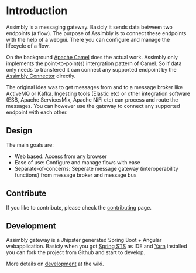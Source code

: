 # Introduction

Assimbly is a messaging gateway. Basicly it sends data between two endpoints (a flow). The purpose of Assimbly is to connect these
endpoints with the help of a webgui. There you can configure and manage the lifecycle of a flow.

On the background [Apache Camel](https://github.com/apache/camel) does the actual work. Assimbly only implements the point-to-point(s) intergration pattern of Camel.
So if data only needs to transfered it can connect any supported endpoint by the [Assimbly Connector](https://github.com/assimbly/connector) directly.

The original idea was to get messages from and to a message broker like ActiveMQ or Kafka. Ingesting tools (Elastic etc) or other integration software (ESB, Apache ServicesMix, Apache NiFi etc)
can process and route the messages. You can however use the gateway to connect any supported endpoint with each other.  


## Design

The main goals are:

* Web based: Access from any browser
* Ease of use: Configure and manage flows with ease
* Separate-of-concerns: Seperate message gateway (interoperability functions) from message broker and message bus

## Contribute

If you like to contribute, please check the [contributing](https://github.com/assimbly/gateway/blob/master/CONTRIBUTING.md) page.

## Development

Assimbly gateway is a Jhipster generated Spring Boot + Angular webapplication. Basicly when you
got [Spring STS](https://spring.io/tools/sts/all) as IDE and [Yarn](https://yarnpkg.com/lang/en/) installed
you can fork the project from Github and start to develop.

More details on [development](https://github.com/assimbly/gateway/wiki/Development) at the wiki.
